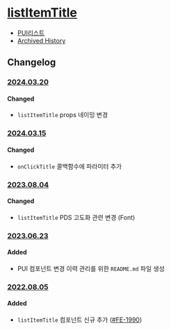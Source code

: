 # [listItemTitle](https://rxc.atlassian.net/browse/FE-1990)
  * [PUI리스트](../README.md)
  * [Archived History](https://www.notion.so/rxc/ListItemTitle-31393685e3774538a045961ec5d4e12c?pvs=4)

## Changelog

### [2024.03.20](https://rxc.atlassian.net/browse/FE-4378)
#### Changed
  * `listItemTitle` props 네이밍 변경

### [2024.03.15](https://rxc.atlassian.net/browse/FE-4339)
#### Changed
  * `onClickTitle` 콜백함수에 파라미터 추가


### [2023.08.04](https://rxc.atlassian.net/browse/FE-3493)
#### Changed
  * `listItemTitle` PDS 고도화 관련 변경 (Font)

### [2023.06.23](https://rxc.atlassian.net/browse/FE-3326)
#### Added 
  * PUI 컴포넌트 변경 이력 관리를 위한 `README.md` 파일 생성

### [2022.08.05](https://github.com/rxcompany/fe-mobile/commit/a61b27983033fac8e83fbe2f8dcf249a29144f59)
#### Added 
  * `listItemTitle` 컴포넌트 신규 추가 ([#FE-1990](https://rxc.atlassian.net/browse/FE-1990))